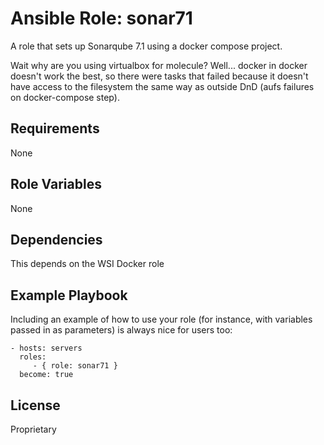 Ansible Role: sonar71
=========

A role that sets up Sonarqube 7.1 using a docker compose project.

Wait why are you using virtualbox for molecule?  Well... docker in docker doesn't work the best, so there were tasks that failed because it doesn't have access to the filesystem the same way as outside DnD (aufs failures on docker-compose step).

Requirements
------------

None

Role Variables
--------------

None

Dependencies
------------

This depends on the WSI Docker role

Example Playbook
----------------

Including an example of how to use your role (for instance, with variables passed in as parameters) is always nice for users too:

    - hosts: servers
      roles:
         - { role: sonar71 }
      become: true

License
-------

Proprietary

